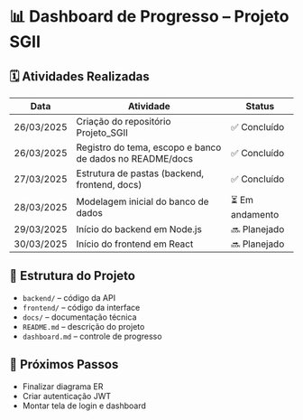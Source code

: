 # 📊 Dashboard de Progresso – Projeto SGII

## 🗓️ Atividades Realizadas

| Data       | Atividade                                                   | Status       |
|------------|-------------------------------------------------------------|--------------|
| 26/03/2025 | Criação do repositório Projeto_SGII                         | ✅ Concluído  |
| 26/03/2025 | Registro do tema, escopo e banco de dados no README/docs    | ✅ Concluído  |
| 27/03/2025 | Estrutura de pastas (backend, frontend, docs)               | ✅ Concluído  |
| 28/03/2025 | Modelagem inicial do banco de dados                         | ⏳ Em andamento |
| 29/03/2025 | Início do backend em Node.js                                | 🔜 Planejado  |
| 30/03/2025 | Início do frontend em React                                 | 🔜 Planejado  |

## 📁 Estrutura do Projeto

- `backend/` – código da API
- `frontend/` – código da interface
- `docs/` – documentação técnica
- `README.md` – descrição do projeto
- `dashboard.md` – controle de progresso

## 🧭 Próximos Passos

- Finalizar diagrama ER
- Criar autenticação JWT
- Montar tela de login e dashboard

